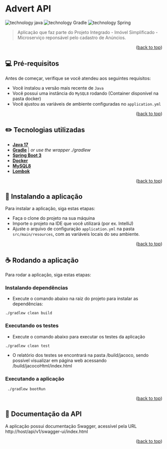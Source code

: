 # Advert API

![technology java](https://img.shields.io/badge/technology-Java-blue.svg)
![technology Gradle](https://img.shields.io/badge/technology-Gradle-blue.svg)
![technology Spring](https://img.shields.io/badge/technology-SpringBoot-green.svg)

> Aplicação que faz parte do Projeto Integrado - Imóvel Simplificado - 
> Microserviço reponsável pelo cadastro de Anúncios.

<p align="right">(<a href="#top">back to top</a>)</p>

## 💻 Pré-requisitos

Antes de começar, verifique se você atendeu aos seguintes requisitos:
<!---Estes são apenas requisitos de exemplo. Adicionar, duplicar ou remover conforme necessário--->

* Você instalou a versão mais recente de `Java`
* Você possui uma instância do `MySQL8` rodando (Container disponível na pasta docker)
* Você ajustou as variáveis de ambiente configuradas no `application.yml`

<p align="right">(<a href="#top">back to top</a>)</p>

<!-- TECHNOLOGIES -->

## :pencil2: Tecnologias utilizadas

* [**Java 17**](https://www.java.com/pt-BR/)
* [**Gradle**](https://docs.gradle.org/current/userguide/userguide.html) | _or use the wrapper ./gradlew_
* [**Spring Boot 3**](https://spring.io/)
* [**Docker**](https://docs.docker.com/docker-for-mac/install/#download-docker-for-mac)
* [**MySQL8**](https://www.mysql.com/)
* [**Lombok**](https://projectlombok.org/)

<p align="right">(<a href="#top">back to top</a>)</p>

## 🚀 Instalando a aplicação

Para instalar a aplicação, siga estas etapas:

- Faça o clone do projeto na sua máquina
- Importe o projeto na IDE que você utilizará (por ex. IntelliJ)
- Ajuste o arquivo de configuração `application.yml` na pasta `src/main/resources`, com as variáveis locais do seu ambiente.

<p align="right">(<a href="#top">back to top</a>)</p>

## ☕ Rodando a aplicação

Para rodar a aplicação, siga estas etapas:

### Instalando dependências

- Execute o comando abaixo na raiz do projeto para instalar as dependências:

```properties
./gradlew clean build
```

### Executando os testes

- Execute o comando abaixo para executar os testes da aplicação

```properties
./gradlew clean test
```

- O relatório dos testes se encontrará na pasta /build/jacoco, sendo possível visualizar em página web acessando /build/jacocoHtml/index.html

### Executando a aplicação

```properties
 ./gradlew bootRun
```

<p align="right">(<a href="#top">back to top</a>)</p>

<!-- RESOURCES -->

## 📝 Documentação da API

A aplicação possui documentação Swagger, acessível pela URL http://host/api/v1/swagger-ui/index.html

<p align="right">(<a href="#top">back to top</a>)</p>